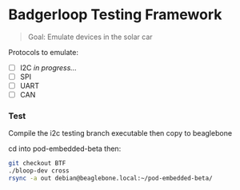 # Badgerloop Testing Framework
> Goal: Emulate devices in the solar car

Protocols to emulate:
- [ ] I2C *in progress...*
- [ ] SPI
- [ ] UART
- [ ] CAN

### Test
Compile the i2c testing branch executable then copy to beaglebone

cd into pod-embedded-beta then:
```bash
git checkout BTF
./bloop-dev cross
rsync -a out debian@beaglebone.local:~/pod-embedded-beta/
```

